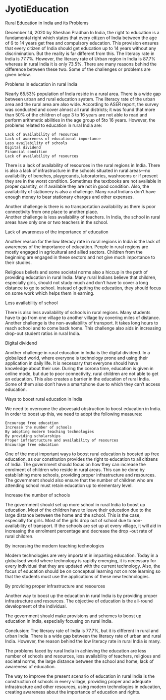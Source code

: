 # JyotiEducation
Rural Education in India and its Problems

December 14, 2020 by Sheshan Pradhan
In India, the right to education is a fundamental right which states that every citizen of India between the age of 6 to 14 years get free and compulsory education.
This provision ensures that every citizen of India should get education up to 14 years without any discrimination. But the reality is far different from this.
The literacy rate in India is 77.7%. However, the literacy rate of Urban region in India is 87.7% whereas in rural India it is only 73.5%. There are many reasons behind the difference between these two. Some of the challenges or problems are given below.

Problems in education in rural India

Nearly 65.53% population of India reside in a rural area. There is a wide gap between urban and rural education system. The literacy rate of the urban area and the rural area are also wide.
According to ASER report, the survey was conducted and cover almost all rural districts; it was found that more than 50% of the children of age 3 to 16 years are not able to read and perform arithmetic abilities in the age group of 5to 16 years. However, the problems related to education in rural India are:

    Lack of availability of resources
    Lack of awareness of educational importance
    Less availability of schools
    Digital dividend
    Financial condition
    Lack of availability of resources
    
There is a lack of availability of resources in the rural regions in India. There is also a lack of infrastructure in the schools situated in rural areas—no availability of benches, playgrounds, laboratories, washrooms or if present they are in the worst condition.
Sometimes the textbooks are not available in proper quantity, or if available they are not in good condition. Also, the availability of stationery is also a challenge. Many rural Indians don’t have enough money to bear stationary charges and other expenses. 

Another challenge is there is no transportation availability as there is poor connectivity from one place to another place.  
Another challenge is less availability of teachers. In India, the school in rural areas have only one or two teachers in the school.

Lack of awareness of the importance of education

Another reason for the low literacy rate in rural regions in India is the lack of awareness of the importance of education. People in rural regions are mostly engaged in agricultural and allied sectors. Children from the beginning are engaged in these sectors and not give much importance to their studies.

Religious beliefs and some societal norms also a hiccup in the path of providing education in rural India. Many rural Indians believe that children, especially girls, should not study much and don’t have to cover a long distance to go to school. Instead of getting the education, they should focus on some work which helps them in earning.

Less availability of school

There is also less availability of schools in rural regions. Many students have to go from one village to another village by covering miles of distance. Another challenge is the non-availability of transport. It takes long hours to reach school and to come back home. This challenge also aids in increasing drop-out student ratios in rural India.  

Digital dividend

Another challenge in rural education in India is the digital dividend. In a globalized world, where everyone is technology prone and using their application in daily life. It is necessary that everyone should have knowledge about their use. 
During the corona time, education is given in online mode, but due to poor connectivity, rural children are not able to get an education. This also creates a barrier in the education of rural India. Some of them also don’t have a smartphone due to which they can’t access education.

Ways to boost rural education in India

We need to overcome the abovesaid obstruction to boost education in India. In order to boost up this, we need to adopt the following measures:

    Encourage free education
    Increase the number of schools
    By adopting modern teaching technologies
    By providing scholarships
    Proper infrastructure and availability of resources
    Encourage free education
One of the most important ways to boost rural education is boosted up free education. as our constitution provides the right to education to all citizens of India. The government should focus on how they can increase the enrolment of children who reside in rural areas.
This can be done by establishing more schools, providing proper infrastructure and resources. The government should also ensure that the number of children who are attending school must retain education up to elementary level.

Increase the number of schools

The government should set up more school in rural India to boost up education. Most of the children have to leave their education due to the large distance between the home and the school.
This is the case, especially for girls. Most of the girls drop out of school due to non-availability of transport. If the schools are set up at every village, it will aid in increasing the enrolment percentage and decrease the drop -out rate of rural children.

By increasing the modern teaching technologies

Modern technologies are very important in imparting education. Today in a globalised world where technology is rapidly emerging, it is necessary for every individual that they are updated with the current technology.
Also, the focus of education should be on conceptual learning not on rote learning so that the students must use the applications of these new technologies.

By providing proper infrastructure and resources

Another way to boost up the education in rural India is by providing proper infrastructure and resources. The objective of education is the all-round development of the individual.



The government should make provisions and schemes to boost up education in India, especially focusing on rural India.

Conclusion:
The literacy rate of India is 77.7%, but it is different in rural and urban India. There is a wide gap between the literacy rate of urban and rural India. However, the reason behind the low literacy rate in rural India is many.

The problems faced by rural India in achieving the education are less number of schools and resources, less availability of teachers, religious and societal norms, the large distance between the school and home, lack of awareness of education.

The way to improve the present scenario of education in rural India is the construction of schools in every village, providing proper and adequate infrastructure and other resources, using modern technologies in education, creating awareness about the importance of education and rights.
